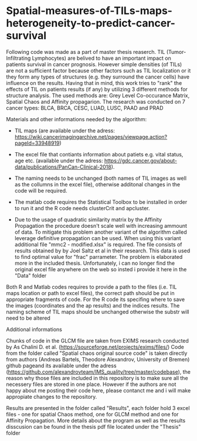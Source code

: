 # Spatial-measures-of-TILs-maps-heterogeneity-to-predict-cancer-survival

Following code was made as a part of master thesis reaserch. TIL (Tumor-Infiltrating Lymphocytes) are belived to have an important impact on patients survival in
cancer prognosis.
However simple densities (of TILs) are not a sufficient factor because other factors such as TIL localization or it they form any types of structures (e.g. they surround the cancer cells) have influence on the results. Having that in mind, this work tries to "rank" the effects of TIL on patients results (if any)
by utilizing 3 different methods for structure analysis. 
The used methods are: Grey Level Co-occurance Matrix, Spatial Chaos and Affinity propagarion. The research was conducted on 7 cancer types: BLCA, BRCA, CESC, LUAD, LUSC, PAAD and PRAD


Materials and other informations needed by the algorithm:

- TIL maps (are available under the adress: https://wiki.cancerimagingarchive.net/pages/viewpage.action?pageId=33948919)

- The excel file that contiants information about patiets e.g. vital status, age etc. (available under the adress: https://gdc.cancer.gov/about-data/publications/PanCan-Clinical-2018). 

- The naming needs to be unchanged (both names of TIL images as well as the collumns in the excel file), otherwise additonal changes in the code will be required. 

- The matlab code requires the Statistical Toolbox to be installed in order to run it and the R code needs clusterCrit and apcluster.

- Due to the usage of quadratic similarity matrix by the Affinity Propagation the procedure doesn't scale well with increasing ammount of data. To mitigate this problem another variant of the algorithm called leverage definitive propagation can be used. When using this variant additional file "mmc2 - modified.xlsx" 
is required. The file consists of results obtained by by Joel Saltz et al in their research. This data is used to find optimal value for "frac" parrameter.
The problem is elaborated more in the included thesis. Unfortunately, i can no longer find the original excel file anywhere on the web so insted i provide it here in the "Data" folder

Both R and Matlab codes requires to provide a path to the files (i.e. TIL maps location or path to excel files),
the correct path should be put in appropriate fragments of code. For the R code its specifing where to save the images (coordinates and the ap results)
and the indices results.
The naming scheme of TIL maps should be unchanged otherwise the substr will need to be altered


Additional informations

Chunks of code in the GLCM file are taken from EXIMS research conducted by As Chalini D. et al. (https://sourceforge.net/projects/exims/files/)
Code from the folder called "Spatial chaos original source code" is taken directly from authors (Andreas Bartels, Theodore Alexandrov, University of Bremen) github pageand its available under the adress (https://github.com/alexandrovteam/IMS_quality/tree/master/codebase), 
the reason why those files are included in this repository is to make sure all the necessery files are stored in one place. 
However if the authors are not happy about me posting their code here, please contanct me and i will make appropiate changes to the repository.

Results are presented in the folder called "Results", each folder hold 3 excel files - one for spatial Chaos method, 
one for GLCM method and one for Affinity Propagation. More details about the program as well as the results disscusion can be found in the thesis 
pdf file located under the "Thesis" folder
